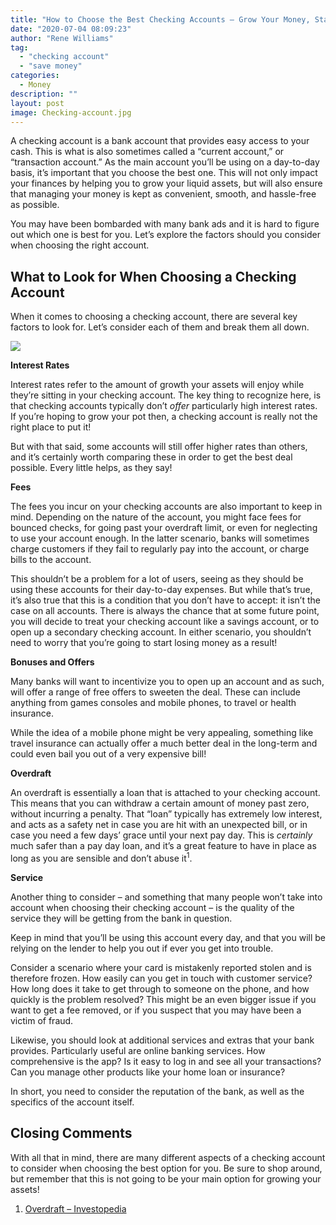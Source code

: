```yaml
---
title: "How to Choose the Best Checking Accounts – Grow Your Money, Stay Safe, Enjoy Benefits!"
date: "2020-07-04 08:09:23"
author: "Rene Williams"
tag:
  - "checking account"
  - "save money"
categories:
  - Money
description: ""
layout: post
image: Checking-account.jpg
---
```


A checking account is a bank account that provides easy access to your cash. This is what is also sometimes called a “current account,” or “transaction account.” As the main account you’ll be using on a day-to-day basis, it’s important that you choose the best one. This will not only impact your finances by helping you to grow your liquid assets, but will also ensure that managing your money is kept as convenient, smooth, and hassle-free as possible.

You may have been bombarded with many bank ads and it is hard to figure out which one is best for you. Let’s explore the factors should you consider when choosing the right account.

## What to Look for When Choosing a Checking Account

When it comes to choosing a checking account, there are several key factors to look for. Let’s consider each of them and break them all down.

![](/posts/Checking-account.jpg)

**Interest Rates**

Interest rates refer to the amount of growth your assets will enjoy while they’re sitting in your checking account. The key thing to recognize here, is that checking accounts typically don’t _offer_ particularly high interest rates. If you’re hoping to grow your pot then, a checking account is really not the right place to put it!

But with that said, some accounts will still offer higher rates than others, and it’s certainly worth comparing these in order to get the best deal possible. Every little helps, as they say!

**Fees**

The fees you incur on your checking accounts are also important to keep in mind. Depending on the nature of the account, you might face fees for bounced checks, for going past your overdraft limit, or even for neglecting to use your account enough. In the latter scenario, banks will sometimes charge customers if they fail to regularly pay into the account, or charge bills to the account.

This shouldn’t be a problem for a lot of users, seeing as they should be using these accounts for their day-to-day expenses. But while that’s true, it’s also true that this is a condition that you don’t have to accept: it isn’t the case on all accounts. There is always the chance that at some future point, you will decide to treat your checking account like a savings account, or to open up a secondary checking account. In either scenario, you shouldn’t need to worry that you’re going to start losing money as a result!

**Bonuses and Offers**

Many banks will want to incentivize you to open up an account and as such, will offer a range of free offers to sweeten the deal. These can include anything from games consoles and mobile phones, to travel or health insurance.

While the idea of a mobile phone might be very appealing, something like travel insurance can actually offer a much better deal in the long-term and could even bail you out of a very expensive bill!

**Overdraft**

An overdraft is essentially a loan that is attached to your checking account. This means that you can withdraw a certain amount of money past zero, without incurring a penalty. That “loan” typically has extremely low interest, and acts as a safety net in case you are hit with an unexpected bill, or in case you need a few days’ grace until your next pay day. This is _certainly_ much safer than a pay day loan, and it’s a great feature to have in place as long as you are sensible and don’t abuse it<sup>1</sup>.

**Service**

Another thing to consider – and something that many people won’t take into account when choosing their checking account – is the quality of the service they will be getting from the bank in question.

Keep in mind that you’ll be using this account every day, and that you will be relying on the lender to help you out if ever you get into trouble.

Consider a scenario where your card is mistakenly reported stolen and is therefore frozen. How easily can you get in touch with customer service? How long does it take to get through to someone on the phone, and how quickly is the problem resolved? This might be an even bigger issue if you want to get a fee removed, or if you suspect that you may have been a victim of fraud.

Likewise, you should look at additional services and extras that your bank provides. Particularly useful are online banking services. How comprehensive is the app? Is it easy to log in and see all your transactions? Can you manage other products like your home loan or insurance?

In short, you need to consider the reputation of the bank, as well as the specifics of the account itself.

## Closing Comments

With all that in mind, there are many different aspects of a checking account to consider when choosing the best option for you. Be sure to shop around, but remember that this is not going to be your main option for growing your assets!

1. [Overdraft – Investopedia](https://www.investopedia.com/terms/o/overdraft.asp)
